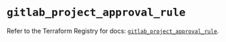 # `gitlab_project_approval_rule`

Refer to the Terraform Registry for docs: [`gitlab_project_approval_rule`](https://registry.terraform.io/providers/gitlabhq/gitlab/17.4.0/docs/resources/project_approval_rule).
